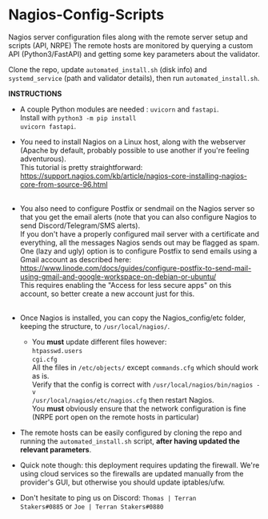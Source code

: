 # Nagios-Config-Scripts
Nagios server configuration files along with the remote server setup and scripts (API, NRPE)
The remote hosts are monitored by querying a custom API (Python3/FastAPI) and getting some key parameters about the validator.

Clone the repo, update <code>automated_install.sh</code> (disk info) and <code>systemd_service</code> (path and validator details), then run <code>automated_install.sh</code>.

<b>INSTRUCTIONS</b>

- A couple Python modules are needed : <code>uvicorn</code> and <code>fastapi</code>. <br>
Install with <code>python3 -m pip install uvicorn fastapi</code>.
- You need to install Nagios on a Linux host, along with the webserver (Apache by default, probably possible to use another if you're feeling adventurous).<br>
This tutorial is pretty straightforward: https://support.nagios.com/kb/article/nagios-core-installing-nagios-core-from-source-96.html
<br><br>
- You also need to configure Postfix or sendmail on the Nagios server so that you get the email alerts (note that you can also configure Nagios to send Discord/Telegram/SMS alerts).<br>
If you don't have a properly configured mail server with a certificate and everything, all the messages Nagios sends out may be flagged as spam.<br>
One (lazy and ugly) option is to configure Postfix to send emails using a Gmail account as described here: https://www.linode.com/docs/guides/configure-postfix-to-send-mail-using-gmail-and-google-workspace-on-debian-or-ubuntu/<br>
This requires enabling the "Access for less secure apps" on this account, so better create a new account just for this.
<br><br>
- Once Nagios is installed, you can copy the Nagios_config/etc folder, keeping the structure, to <code>/usr/local/nagios/</code>.<br>
  - You <b>must</b> update different files however:<br>
  <code>htpasswd.users</code><br>
  <code>cgi.cfg</code><br>
  All the files in <code>/etc/objects/</code> except <code>commands.cfg</code> which should work as is.<br>
  Verify that the config is correct with <code>/usr/local/nagios/bin/nagios -v /usr/local/nagios/etc/nagios.cfg</code> then restart Nagios.<br>
  You <b>must</b> obviously ensure that the network configuration is fine (NRPE port open on the remote hosts in particular)<br>
- The remote hosts can be easily configured by cloning the repo and running the <code>automated_install.sh</code> script, <b>after having updated the relevant parameters</b>.
- Quick note though: this deployment requires updating the firewall. We're using cloud services so the firewalls are updated manually from the provider's GUI, but otherwise you should update iptables/ufw.
 
- Don't hesitate to ping us on Discord: <code>Thomas | Terran Stakers#0885</code> or <code>Joe | Terran Stakers#0880
</code>